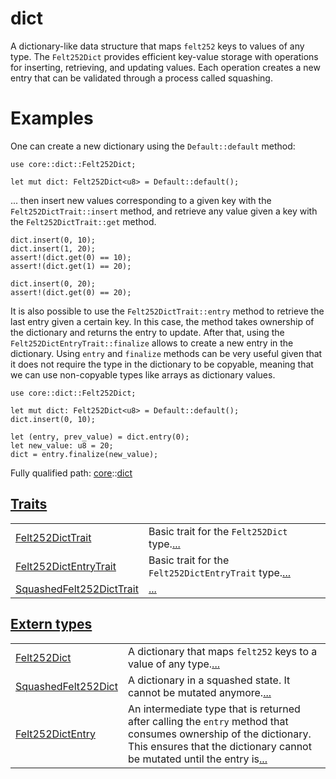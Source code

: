# dict

A dictionary-like data structure that maps `felt252` keys to values of any type.
The `Felt252Dict` provides efficient key-value storage with operations for inserting,
retrieving, and updating values. Each operation creates a new entry that can be validated
through a process called squashing.
# Examples

One can create a new dictionary using the `Default::default` method:
```cairo
use core::dict::Felt252Dict;

let mut dict: Felt252Dict<u8> = Default::default();
```

... then insert new values corresponding to a given key with the `Felt252DictTrait::insert`
method, and retrieve any value given a key with the `Felt252DictTrait::get` method.
```cairo
dict.insert(0, 10);
dict.insert(1, 20);
assert!(dict.get(0) == 10);
assert!(dict.get(1) == 20);

dict.insert(0, 20);
assert!(dict.get(0) == 20);
```

It is also possible to use the `Felt252DictTrait::entry` method to retrieve the last entry
given a certain key.
In this case, the method takes ownership of the dictionary and returns the entry to update.
After that, using the `Felt252DictEntryTrait::finalize` allows to create a new entry in the
dictionary.
Using `entry` and `finalize` methods can be very useful given that it does not require the type
in the dictionary to be copyable, meaning that we can use non-copyable types like arrays as
dictionary values.
```cairo
use core::dict::Felt252Dict;

let mut dict: Felt252Dict<u8> = Default::default();
dict.insert(0, 10);

let (entry, prev_value) = dict.entry(0);
let new_value: u8 = 20;
dict = entry.finalize(new_value);
```

Fully qualified path: [core](./core.md)::[dict](./core-dict.md)


[Traits](./core-dict-traits.md)
 ---
| | |
|:---|:---|
| [Felt252DictTrait](./core-dict-Felt252DictTrait.md) | Basic trait for the `Felt252Dict`  type.[...](./core-dict-Felt252DictTrait.md) |
| [Felt252DictEntryTrait](./core-dict-Felt252DictEntryTrait.md) | Basic trait for the `Felt252DictEntryTrait`  type.[...](./core-dict-Felt252DictEntryTrait.md) |
| [SquashedFelt252DictTrait](./core-dict-SquashedFelt252DictTrait.md) | [...](./core-dict-SquashedFelt252DictTrait.md) |

[Extern types](./core-dict-extern_types.md)
 ---
| | |
|:---|:---|
| [Felt252Dict](./core-dict-Felt252Dict.md) | A dictionary that maps `felt252`  keys to a value of any type.[...](./core-dict-Felt252Dict.md) |
| [SquashedFelt252Dict](./core-dict-SquashedFelt252Dict.md) | A dictionary in a squashed state. It cannot be mutated anymore.[...](./core-dict-SquashedFelt252Dict.md) |
| [Felt252DictEntry](./core-dict-Felt252DictEntry.md) | An intermediate type that is returned after calling the `entry`  method that consumes ownership of the dictionary. This ensures that the dictionary cannot be mutated until the entry is[...](./core-dict-Felt252DictEntry.md) |
